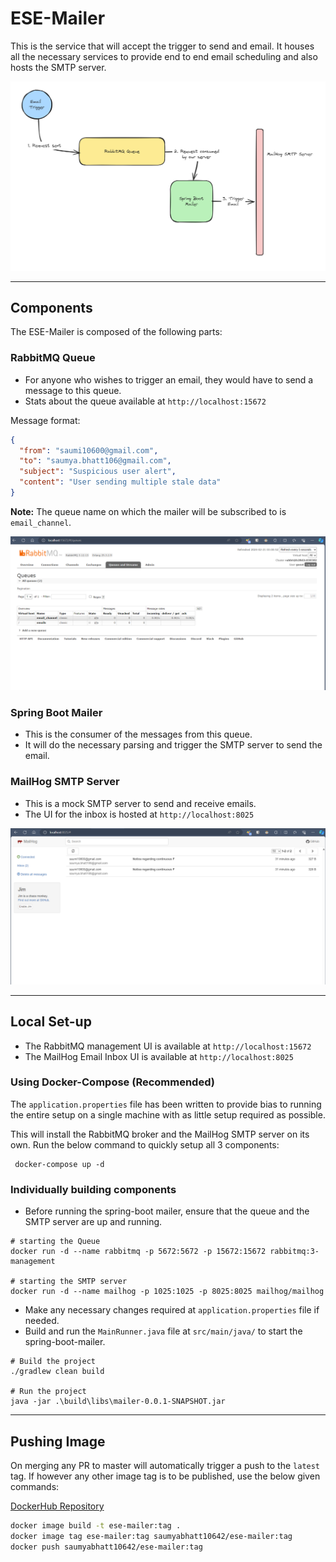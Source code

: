 # ESE-Mailer

This is the service that will accept the trigger to send and email. It houses all the necessary services to provide end to end email scheduling and also hosts the SMTP server.

![ese-mailer overview](./images/overview.png)

---

## Components

The ESE-Mailer is composed of the following parts:

### RabbitMQ Queue

- For anyone who wishes to trigger an email, they would have to send a message to this queue.
- Stats about the queue available at `http://localhost:15672`

Message format:

```json
{
  "from": "saumi10600@gmail.com",
  "to": "saumya.bhatt106@gmail.com",
  "subject": "Suspicious user alert",
  "content": "User sending multiple stale data"
}
```

**Note:** The queue name on which the mailer will be subscribed to is `email_channel`.

![rabbitMQ Screen Shot](./images/rabbitmq_ss.png)

### Spring Boot Mailer

- This is the consumer of the messages from this queue.
- It will do the necessary parsing and trigger the SMTP server to send the email.

### MailHog SMTP Server

- This is a mock SMTP server to send and receive emails.
- The UI for the inbox is hosted at `http://localhost:8025`

![MailHog Screen Shot](./images/mailhog_ss.png)

---

## Local Set-up

- The RabbitMQ management UI is available at `http://localhost:15672`
- The MailHog Email Inbox UI is available at `http://localhost:8025`

### Using Docker-Compose (Recommended)

The `application.properties` file has been written to provide bias to running the entire setup on a single machine with as little setup required as possible.

This will install the RabbitMQ broker and the MailHog SMTP server on its own. Run the below command to quickly setup all 3 components:

```shell
 docker-compose up -d
```

### Individually building components

- Before running the spring-boot mailer, ensure that the queue and the SMTP server are up and running.

```shell
# starting the Queue
docker run -d --name rabbitmq -p 5672:5672 -p 15672:15672 rabbitmq:3-management

# starting the SMTP server
docker run -d --name mailhog -p 1025:1025 -p 8025:8025 mailhog/mailhog

```

- Make any necessary changes required at `application.properties` file if needed.
- Build and run the `MainRunner.java` file at `src/main/java/` to start the spring-boot-mailer.

```shell
# Build the project
./gradlew clean build

# Run the project
java -jar .\build\libs\mailer-0.0.1-SNAPSHOT.jar 
```

---

## Pushing Image

On merging any PR to master will automatically trigger a push to the `latest` tag. If however any other image tag is to be published, use the below given commands:

[DockerHub Repository](https://hub.docker.com/repository/docker/saumyabhatt10642/ese-mailer/general)

```bash
docker image build -t ese-mailer:tag .
docker image tag ese-mailer:tag saumyabhatt10642/ese-mailer:tag
docker push saumyabhatt10642/ese-mailer:tag
```